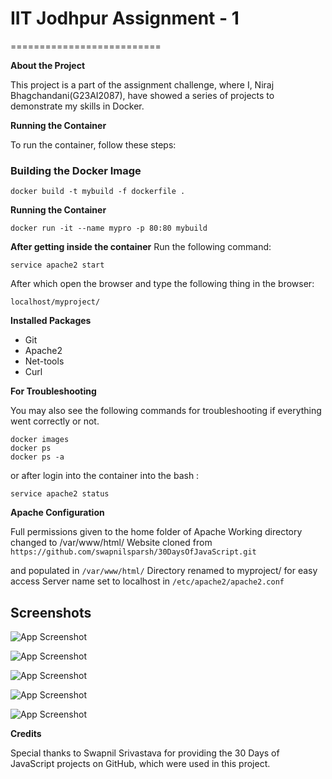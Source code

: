 # IIT Jodhpur Assignment - 1
==========================

**About the Project**

This project is a part of the assignment challenge, where I, Niraj Bhagchandani(G23AI2087), have showed a series of projects to demonstrate my skills in Docker.

**Running the Container**

To run the container, follow these steps:

### Building the Docker Image
```
docker build -t mybuild -f dockerfile .
```
**Running the Container**
```
docker run -it --name mypro -p 80:80 mybuild
```
**After getting inside the container**
Run the following command:
```
service apache2 start
```
After which open the browser and type the following thing in the browser:
``` 
localhost/myproject/
```

**Installed Packages**
* Git
* Apache2
* Net-tools
* Curl

**For Troubleshooting**

You may also see the following commands for troubleshooting if everything went correctly or not. 

```
docker images
docker ps
docker ps -a
```
or after login into the container into the bash :

```
service apache2 status
```
**Apache Configuration**

Full permissions given to the home folder of Apache
Working directory changed to /var/www/html/
Website cloned from 
```https://github.com/swapnilsparsh/30DaysOfJavaScript.git ```

and populated in 
```/var/www/html/```
Directory renamed to myproject/ for easy access
Server name set to localhost in ```/etc/apache2/apache2.conf```

## Screenshots

![App Screenshot](https://raw.githubusercontent.com/venky6995/IITJ/main/Screenshot-1.png)

![App Screenshot](https://raw.githubusercontent.com/venky6995/IITJ/main/Screenshot-2.png)

![App Screenshot](https://raw.githubusercontent.com/venky6995/IITJ/main/Screenshot-3.png)

![App Screenshot](https://raw.githubusercontent.com/venky6995/IITJ/main/Screenshot-4.png)

![App Screenshot](https://raw.githubusercontent.com/venky6995/IITJ/main/Screenshot-5.png)

**Credits** 

Special thanks to Swapnil Srivastava for providing the 30 Days of JavaScript projects on GitHub, which were used in this project.
